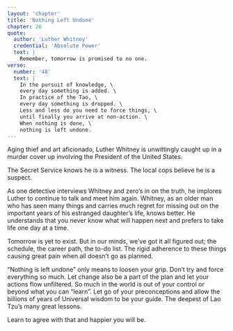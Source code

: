 ```yaml
---
layout: 'chapter'
title: 'Nothing Left Undone'
chapter: 26
quote:
  author: 'Luther Whitney'
  credential: 'Absolute Power'
  text: |
    Remember, tomorrow is promised to no one.
verse:
  number: '48'
  text: |
    In the pursuit of knowledge, \
    every day something is added. \
    In practice of the Tao, \
    every day something is dropped. \
    Less and less do you need to force things, \
    until finally you arrive at non-action. \
    When nothing is done, \
    nothing is left undone.
---
```


Aging thief and art aficionado, Luther Whitney is unwittingly caught up in a murder cover up involving the President of the United States.

The Secret Service knows he is a witness. The local cops believe he is a suspect.

As one detective interviews Whitney and zero’s in on the truth, he implores Luther to continue to talk and meet him again. Whitney, as an older man who has seen many things and carries much regret for missing out on the important years of his estranged daughter’s life, knows better. He understands that you never know what will happen next and prefers to take life one day at a time.

Tomorrow is yet to exist. But in our minds, we’ve got it all figured out; the schedule, the career path, the to-do list. The rigid adherence to these things causing great pain when all doesn’t go as planned.

“Nothing is left undone” only means to loosen your grip. Don’t try and force everything so much. Let change also be a part of the plan and let your actions flow unfiltered. So much in the world is out of your control or beyond what you can “learn”. Let go of your preconceptions and allow the billions of years of Universal wisdom to be your guide. The deepest of Lao Tzu’s many great lessons.

Learn to agree with that and happier you will be.



